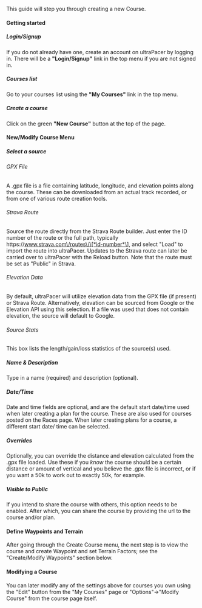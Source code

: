 This guide will step you through creating a new Course.

#### Getting started
##### Login/Signup
If you do not already have one, create an account on ultraPacer by logging in.
There will be a **"Login/Signup"** link in the top menu if you are not signed
in.

##### Courses list
Go to your courses list using the **"My Courses"** link in the top menu.

##### Create a course
Click on the green **"New Course"** button at the top of the page.

#### New/Modify Course Menu

##### Select a source
###### GPX File
A .gpx file is a file containing latitude, longitude, and elevation points
along the course. These can be downloaded from an actual track recorded, or from
one of various route creation tools.

###### Strava Route
Source the route directly from the Strava Route builder.
Just enter the ID number of the route or the full path,
typically https:\/\/www.strava.com\/routes\/\[*id-number*\], and select "Load"
to import the route into ultraPacer. Updates to the Strava route can later be
carried over to ultraPacer with the Reload button. Note that the route must
be set as "Public" in Strava.

###### Elevation Data
By default, ultraPacer will utilize elevation data from the GPX file (if
present) or Strava Route. Alternatively, elevation can be sourced from Google
or the Elevation API using this selection. If a file was used that does not
contain elevation, the source will default to Google.

###### Source Stats
This box lists the length/gain/loss statistics of the source(s) used.

##### Name & Description
Type in a name (required) and description (optional).

##### Date/Time
Date and time fields are optional, and are the default start date/time used when
later creating a plan for the course. These are also used for courses posted on
the Races page. When later creating plans for a course, a different start date/
time can be selected.

##### Overrides
Optionally, you can override the distance and elevation calculated from the .gpx
file loaded. Use these if you *know* the course should be a certain distance or
amount of vertical and you believe the .gpx file is incorrect, or if you want a
50k to work out to exactly 50k, for example.

##### Visible to Public
If you intend to share the course with others, this option needs to be enabled.
After which, you can share the course by providing the url to the course and/or
plan.

#### Define Waypoints and Terrain
After going through the Create Course menu, the next step is to view the course
and create Waypoint and set Terrain Factors; see the "Create/Modify Waypoints"
section below.

#### Modifying a Course
You can later modify any of the settings above for courses you own using the
"Edit" button from the "My Courses" page or "Options"->"Modify Course" from the
course page itself.
